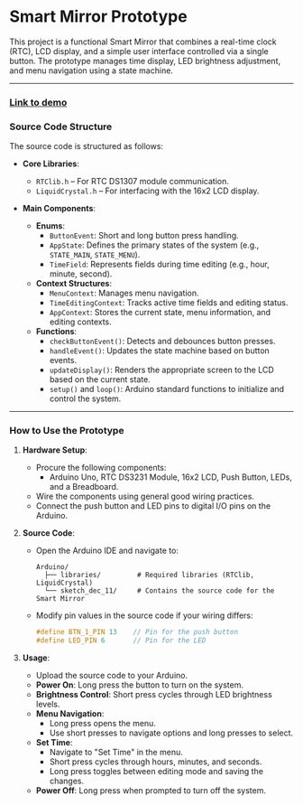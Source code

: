 # Smart Mirror Prototype

This project is a functional Smart Mirror that combines a real-time clock (RTC), LCD display, and a simple user interface controlled via a single button. The prototype manages time display, LED brightness adjustment, and menu navigation using a state machine.

---

### [Link to demo](https://youtu.be/SZAy3_tnhQE?si=a_sdpUQwHDt8H1BS)

### Source Code Structure

The source code is structured as follows:

- **Core Libraries**:
    - `RTClib.h` – For RTC DS1307 module communication.
    - `LiquidCrystal.h` – For interfacing with the 16x2 LCD display.

- **Main Components**:
    - **Enums**:
        - `ButtonEvent`: Short and long button press handling.
        - `AppState`: Defines the primary states of the system (e.g., `STATE_MAIN`, `STATE_MENU`).
        - `TimeField`: Represents fields during time editing (e.g., hour, minute, second).
    - **Context Structures**:
        - `MenuContext`: Manages menu navigation.
        - `TimeEditingContext`: Tracks active time fields and editing status.
        - `AppContext`: Stores the current state, menu information, and editing contexts.
    - **Functions**:
        - `checkButtonEvent()`: Detects and debounces button presses.
        - `handleEvent()`: Updates the state machine based on button events.
        - `updateDisplay()`: Renders the appropriate screen to the LCD based on the current state.
        - `setup()` and `loop()`: Arduino standard functions to initialize and control the system.

---

### How to Use the Prototype

1. **Hardware Setup**:
   - Procure the following components:
     - Arduino Uno, RTC DS3231 Module, 16x2 LCD, Push Button, LEDs, and a Breadboard.
   - Wire the components using general good wiring practices.
   - Connect the push button and LED pins to digital I/O pins on the Arduino.

2. **Source Code**:
   - Open the Arduino IDE and navigate to:
     ```
     Arduino/
       ├── libraries/         # Required libraries (RTClib, LiquidCrystal)
       └── sketch_dec_11/     # Contains the source code for the Smart Mirror
     ```
   - Modify pin values in the source code if your wiring differs:
     ```cpp
     #define BTN_1_PIN 13    // Pin for the push button
     #define LED_PIN 6       // Pin for the LED
     ```

3. **Usage**:
   - Upload the source code to your Arduino.
   - **Power On**: Long press the button to turn on the system.
   - **Brightness Control**: Short press cycles through LED brightness levels.
   - **Menu Navigation**:
     - Long press opens the menu.
     - Use short presses to navigate options and long presses to select.
   - **Set Time**:
     - Navigate to "Set Time" in the menu.
     - Short press cycles through hours, minutes, and seconds.
     - Long press toggles between editing mode and saving the changes.
   - **Power Off**: Long press when prompted to turn off the system.

